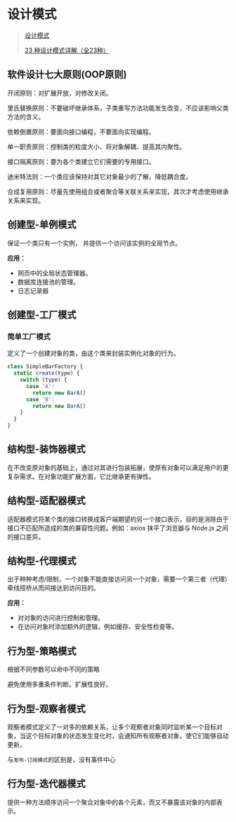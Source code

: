 # 设计模式

> [设计模式](https://kiraraty.github.io/fe-doc/#/interview/%E8%AE%BE%E8%AE%A1%E6%A8%A1%E5%BC%8F)
>
> [23 种设计模式详解（全23种）](https://blog.csdn.net/A1342772/article/details/91349142)

## 软件设计七大原则(OOP原则)

开闭原则：对扩展开放，对修改关闭。

里氏替换原则：不要破坏继承体系，子类重写方法功能发生改变，不应该影响父类方法的含义。

依赖倒置原则：要面向接口编程，不要面向实现编程。

单一职责原则：控制类的粒度大小、将对象解耦、提高其内聚性。

接口隔离原则：要为各个类建立它们需要的专用接口。

迪米特法则：一个类应该保持对其它对象最少的了解，降低耦合度。

合成复用原则：尽量先使用组合或者聚合等关联关系来实现，其次才考虑使用继承关系来实现。

## 创建型-单例模式

保证一个类只有一个实例， 并提供一个访问该实例的全局节点。

**应用：**

- 网页中的全局状态管理器。
- 数据库连接池的管理。
- 日志记录器

## 创建型-工厂模式

### 简单工厂模式

定义了一个创建对象的类，由这个类来封装实例化对象的行为。

```js
class SimpleBarFactory {
  static create(type) {
    switch (type) {
      case 'A':
        return new BarA()
      case 'B':
        return new BarA()
    }
  }
}
```

## 结构型-装饰器模式

在不改变原对象的基础上，通过对其进行包装拓展，使原有对象可以满足用户的更复杂需求。在对象功能扩展方面，它比继承更有弹性。

## 结构型-适配器模式

适配器模式将某个类的接口转换成客户端期望的另一个接口表示，目的是消除由于接口不匹配所造成的类的兼容性问题。例如：axios 抹平了浏览器与 Node.js 之间的接口差异。

## 结构型-代理模式

出于种种考虑/限制，一个对象不能直接访问另一个对象，需要一个第三者（代理）牵线搭桥从而间接达到访问目的。

**应用：**

- 对对象的访问进行控制和管理。
- 在访问对象时添加额外的逻辑，例如缓存、安全性检查等。

## 行为型-策略模式

根据不同参数可以命中不同的策略

避免使用多重条件判断。扩展性良好。

## 行为型-观察者模式

观察者模式定义了一对多的依赖关系，让多个观察者对象同时监听某一个目标对象，当这个目标对象的状态发生变化时，会通知所有观察者对象，使它们能够自动更新。

与`发布-订阅模式`的区别是，没有事件中心

## 行为型-迭代器模式

提供一种方法顺序访问一个聚合对象中的各个元素，而又不暴露该对象的内部表示。
